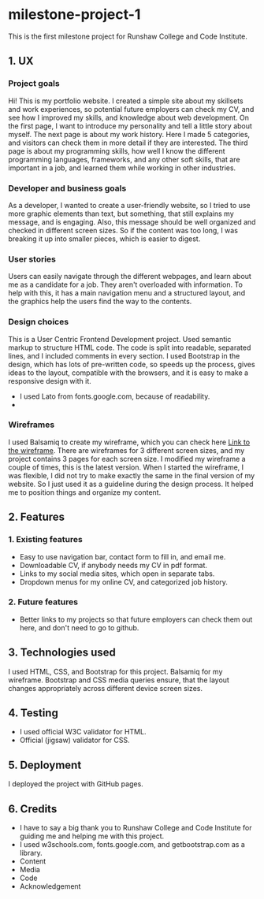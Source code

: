 # milestone-project-1
This is the first milestone project for Runshaw College and Code Institute.
## 1. UX
### Project goals
Hi! This is my portfolio website. I created a simple site about my skillsets and work experiences, so potential future employers can check my CV, and see how I improved my skills, and knowledge about web development. On the first page, I want to introduce my personality and tell a little story about myself. The next page is about my work history. Here I made 5 categories, and visitors can check them in more detail if they are interested. The third page is about my programming skills, how well I know the different programming languages, frameworks, and any other soft skills, that are important in a job, and learned them while working in other industries. 
### Developer and business goals
As a developer, I wanted to create a user-friendly website, so I tried to use more graphic elements than text, but something, that still explains my message, and is engaging. Also, this message should be well organized and checked in different screen sizes. So if the content was too long, I was breaking it up into smaller pieces, which is easier to digest.
### User stories
Users can easily navigate through the different webpages, and learn about me as a candidate for a job. They aren't overloaded with information. To help with this, it has a main navigation menu and a structured layout, and the graphics help the users find the way to the contents. 
### Design choices
This is a User Centric Frontend Development project. Used semantic markup to structure HTML code. The code is split into readable, separated lines, and I included comments in every section. I used Bootstrap in the design, which has lots of pre-written code, so speeds up the process, gives ideas to the layout, compatible with the browsers, and it is easy to make a responsive design with it.
* I used Lato from fonts.google.com, because of readability.
* 
### Wireframes
I used Balsamiq to create my wireframe, which you can check here [Link to the wireframe](/Milestone-project1.pdf). There are wireframes for 3 different screen sizes, and my project contains 3 pages for each screen size. I modified my wireframe a couple of times, this is the latest version. When I started the wireframe, I was flexible, I did not try to make exactly the same in the final version of my website. So I just used it as a guideline during the design process. It helped me to position things and organize my content.
## 2. Features
### 1. Existing features
  * Easy to use navigation bar, contact form to fill in, and email me. 
  * Downloadable CV, if anybody needs my CV in pdf format. 
  * Links to my social media sites, which open in separate tabs. 
  * Dropdown menus for my online CV, and categorized job history.
### 2.  Future features
* Better links to my projects so that future employers can check them out here, and don't need to go to github. 
## 3. Technologies used
I used HTML, CSS, and Bootstrap for this project. Balsamiq for my wireframe. Bootstrap and CSS media queries ensure, that the layout changes appropriately across different device screen sizes.
## 4. Testing
* I used official W3C validator for HTML.
* Official (jigsaw) validator for CSS.
## 5. Deployment
I deployed the project with GitHub pages.
## 6. Credits
* I have to say a big thank you to Runshaw College and Code Institute for guiding me and helping me with this project.
* I used w3schools.com, fonts.google.com, and getbootstrap.com as a library. 
* Content
* Media
* Code
* Acknowledgement
